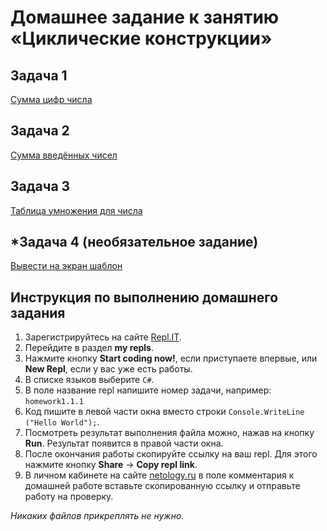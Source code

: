 # Домашнее задание к занятию «Циклические конструкции»

## Задача 1

[Сумма цифр числа](01)

## Задача 2

[Сумма введённых чисел](02)

## Задача 3

[Таблица умножения для числа](03)

## *Задача 4 (необязательное задание)

[Вывести на экран шаблон](04)

## Инструкция по выполнению домашнего задания

1. Зарегистрируйтесь на сайте [Repl.IT](http://repl.it/).
2. Перейдите в раздел **my repls**.
3. Нажмите кнопку **Start coding now!**, если приступаете впервые, или **New Repl**, если у вас уже есть работы.
4. В списке языков выберите `C#`.
5. В поле название repl напишите номер задачи, например: `homework1.1.1`
6. Код пишите в левой части окна вместо строки `Console.WriteLine ("Hello World");`.
8. Посмотреть результат выполнения файла можно, нажав на кнопку **Run**. Результат появится в правой части окна.
9. После окончания работы скопируйте ссылку на ваш repl. Для этого нажмите кнопку **Share** -> **Copy repl link**.
10. В личном кабинете на сайте [netology.ru](http://netology.ru/) в поле комментария к домашней работе вставьте скопированную ссылку и отправьте работу на проверку.

*Никаких файлов прикреплять не нужно.*

